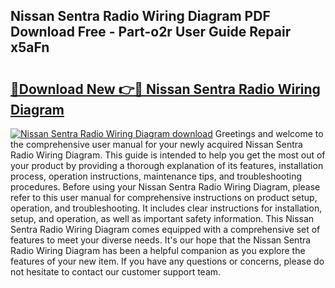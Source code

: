 ## Nissan Sentra Radio Wiring Diagram PDF Download Free - Part-o2r User Guide Repair x5aFn

# <h2><a href="http://dfokhh.blite.top/?on=Nissan+Sentra+Radio+Wiring+Diagram">🔗Download New 👉🔴 Nissan Sentra Radio Wiring Diagram</a></h2>

[![Nissan Sentra Radio Wiring Diagram download](https://i.imgur.com/lujVjoI.png)](http://dfokhh.blite.top/?on=Nissan+Sentra+Radio+Wiring+Diagram)
Greetings and welcome to the comprehensive user manual for your newly acquired Nissan Sentra Radio Wiring Diagram. This guide is intended to help you get the most out of your product by providing a thorough explanation of its features, installation process, operation instructions, maintenance tips, and troubleshooting procedures. Before using your Nissan Sentra Radio Wiring Diagram, please refer to this user manual for comprehensive instructions on product setup, operation, and troubleshooting. It includes clear instructions for installation, setup, and operation, as well as important safety information. This Nissan Sentra Radio Wiring Diagram comes equipped with a comprehensive set of features to meet your diverse needs. It's our hope that the Nissan Sentra Radio Wiring Diagram has been a helpful companion as you explore the features of your new item. If you have any questions or concerns, please do not hesitate to contact our customer support team.
